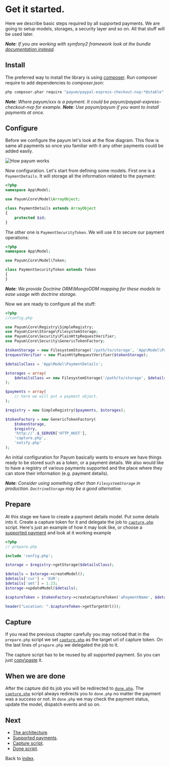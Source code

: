 # Get it started.

Here we describe basic steps required by all supported payments. We are going to setup models, storages, a security layer and so on.
All that stuff will be used later.

_**Note**: If you are working with symfony2 framework look at the bundle [documentation instead](https://github.com/Payum/PayumBundle/blob/master/Resources/doc/index.md)._

## Install

The preferred way to install the library is using [composer](http://getcomposer.org/).
Run composer require to add dependencies to _composer.json_:

```bash
php composer.phar require "payum/paypal-express-checkout-nvp:*@stable"
```

_**Note**: Where payum/xxx is a payment. It could be payum/paypal-express-checkout-nvp for example._
_**Note**: Use payum/payum if you want to install payments at once._

## Configure

Before we configure the payum let's look at the flow diagram.
This flow is same all payments so once you familiar with it any other payments could be added easily.

![How payum works](http://www.websequencediagrams.com/cgi-bin/cdraw?lz=cGFydGljaXBhbnQgcGF5cGFsLmNvbQoACwxVc2VyAAQNcHJlcGFyZS5waHAAHA1jYXB0dQAFE2RvbgAnBgpVc2VyLT4ANQs6AEUIIGEgcGF5bWVudAoAVAstLT4rAEsLOgBbCCB0b2tlbgoKAGcLLS0-AIE2CjogcmVxdWVzdCBhdXRoZW50aWNhdGlvbgoAgVkKLS0-AE0NZ2l2ZSBjb250cm9sIGJhY2sATg8tAIE-CDoAgUsFAHsHAIFTCC0-VXNlcjogc2hvdwCBQQggcmVzdWx0Cg&s=default)

Now configuration. Let's start from defining some models.
First one is a `PaymentDetails`.
It will storage all the information related to the payment:

```php
<?php
namespace App\Model;

use Payum\Core\Model\ArrayObject;

class PaymentDetails extends ArrayObject
{
    protected $id;
}
```

The other one is `PaymentSecurityToken`.
We will use it to secure our payment operations:

```php
<?php
namespace App\Model;

use Payum\Core\Model\Token;

class PaymentSecurityToken extends Token
{
}
```

_**Note**: We provide Doctrine ORM\MongoODM mapping for these models to ease usage with doctrine storage._

Now we are ready to configure all the stuff:

```php
<?php
//config.php

use Payum\Core\Registry\SimpleRegistry;
use Payum\Core\Storage\FilesystemStorage;
use Payum\Core\Security\PlainHttpRequestVerifier;
use Payum\Core\Security\GenericTokenFactory;

$tokenStorage = new FilesystemStorage('/path/to/storage', 'App\Model\PaymentSecurityToken', 'hash');
$requestVerifier = new PlainHttpRequestVerifier($tokenStorage);

$detailsClass = 'App\Model\PaymentDetails';

$storages = array(
    $detailsClass => new FilesystemStorage('/path/to/storage', $detailsClass, 'id')
);

$payments = array(
    // here we will put a payment object.
);

$registry = new SimpleRegistry($payments, $storages);

$tokenFactory = new GenericTokenFactory(
    $tokenStorage,
    $registry,
    'http://'.$_SERVER['HTTP_HOST'],
    'capture.php',
    'notify.php'
);
```

An initial configuration for Payum basically wants to ensure we have things ready to be stored such as
a token, or a payment details. We also would like to have a registry of various payments supported and the place where they can store their information (e.g. payment details).

_**Note**: Consider using something other than `FilesystemStorage` in production. `DoctrineStorage` may be a good alternative._

## Prepare

At this stage we have to create a payment details model. Put some details into it. 
Create a capture token for it and delegate the job to [`capture.php`](capture-script.md) script.
Here's just an example of how it may look like, or choose a [supported payment](supported-payments.md) and look at it working example

```php
<?php
// prepare.php

include 'config.php';

$storage = $registry->getStorage($detailsClass);

$details = $storage->createModel();
$details['cur'] = 'EUR';
$details['amt'] = 1.23;
$storage->updateModel($details);

$captureToken = $tokenFactory->createCaptureToken('aPaymentName', $details, 'done.php');

header("Location: ".$captureToken->getTargetUrl());
```

## Capture

If you read the previous chapter carefully you may noticed that in the `prepare.php` script we set
[`capture.php`](capture-script.md) as the target url of capture token.
On the last lines of `prepare.php` we delegated the job to it.

The capture script has to be reused by all supported payment. So you can just [copy\paste](capture-script.md) it.

## When we are done

After the capture did its job you will be redirected to [`done.php`](done-script.md).
The [`capture.php`](capture-script.md) script always redirects you to `done.php` no matter the payment was a success or not.
In `done.php` we may check the payment status, update the model, dispatch events and so on.

## Next 

* [The architecture](the-architecture.md).
* [Supported payments](supported-payments.md).
* [Capture script](capture-script.md).
* [Done script](done-script.md).

Back to [index](index.md).